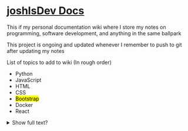 # [joshIsDev Docs](https://joshisdev.netlify.app/)
This if my personal documentation wiki where I store my notes on programming, software development, and anything in the same ballpark

This project is ongoing and updated whenever I remember to push to git after updating my notes

List of topics to add to wiki (In rough order)
- Python
- JavaScript
- HTML
- CSS
- <mark>Bootstrap</mark>
- Docker
- React
<details>
  <summary>Show full text?</summary>
  This is full text woah woo!
</details>
